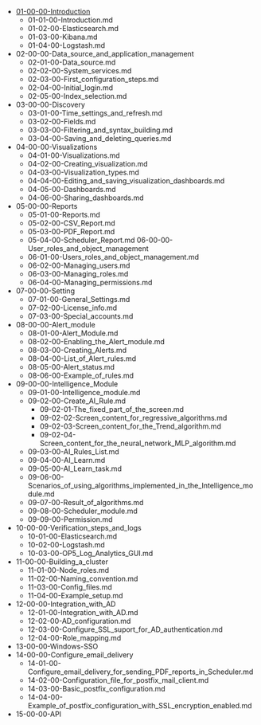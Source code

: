 - [01-00-00-Introduction](01-00-00-Introduction)
	- 01-01-00-Introduction.md
	- 01-02-00-Elasticsearch.md
	- 01-03-00-Kibana.md
	- 01-04-00-Logstash.md
- 02-00-00-Data_source_and_application_management
	- 02-01-00-Data_source.md
	- 02-02-00-System_services.md
	- 02-03-00-First_configuration_steps.md
	- 02-04-00-Initial_login.md
	- 02-05-00-Index_selection.md
- 03-00-00-Discovery
	- 03-01-00-Time_settings_and_refresh.md
	- 03-02-00-Fields.md
	- 03-03-00-Filtering_and_syntax_building.md
	- 03-04-00-Saving_and_deleting_queries.md
- 04-00-00-Visualizations
	- 04-01-00-Visualizations.md
	- 04-02-00-Creating_visualization.md
	- 04-03-00-Visualization_types.md
	- 04-04-00-Editing_and_saving_visualization_dashboards.md
	- 04-05-00-Dashboards.md
	- 04-06-00-Sharing_dashboards.md
- 05-00-00-Reports
	- 05-01-00-Reports.md
	- 05-02-00-CSV_Report.md
	- 05-03-00-PDF_Report.md
	- 05-04-00-Scheduler_Report.md
 06-00-00-User_roles_and_object_management
	- 06-01-00-Users_roles_and_object_management.md
	- 06-02-00-Managing_users.md
	- 06-03-00-Managing_roles.md
	- 06-04-00-Managing_permissions.md
- 07-00-00-Setting
	- 07-01-00-General_Settings.md
	- 07-02-00-License_info.md
	- 07-03-00-Special_accounts.md
- 08-00-00-Alert_module
	- 08-01-00-Alert_Module.md
	- 08-02-00-Enabling_the_Alert_module.md
	- 08-03-00-Creating_Alerts.md
	- 08-04-00-List_of_Alert_rules.md
	- 08-05-00-Alert_status.md
	- 08-06-00-Example_of_rules.md
- 09-00-00-Intelligence_Module
	- 09-01-00-Intelligence_module.md
	- 09-02-00-Create_AI_Rule.md
		- 09-02-01-The_fixed_part_of_the_screen.md
		- 09-02-02-Screen_content_for_regressive_algorithms.md
		- 09-02-03-Screen_content_for_the_Trend_algorithm.md
		- 09-02-04-Screen_content_for_the_neural_network_MLP_algorithm.md
	- 09-03-00-AI_Rules_List.md
	- 09-04-00-AI_Learn.md
	- 09-05-00-AI_Learn_task.md
	- 09-06-00-Scenarios_of_using_algorithms_implemented_in_the_Intelligence_module.md
	- 09-07-00-Result_of_algorithms.md
	- 09-08-00-Scheduler_module.md
	- 09-09-00-Permission.md
- 10-00-00-Verification_steps_and_logs
	- 10-01-00-Elasticsearch.md
	- 10-02-00-Logstash.md
	- 10-03-00-OP5_Log_Analytics_GUI.md
- 11-00-00-Building_a_cluster
	- 11-01-00-Node_roles.md
	- 11-02-00-Naming_convention.md
	- 11-03-00-Config_files.md
	- 11-04-00-Example_setup.md
- 12-00-00-Integration_with_AD
	- 12-01-00-Integration_with_AD.md
	- 12-02-00-AD_configuration.md
	- 12-03-00-Configure_SSL_suport_for_AD_authentication.md
	- 12-04-00-Role_mapping.md
- 13-00-00-Windows-SSO
- 14-00-00-Configure_email_delivery
	- 14-01-00-Configure_email_delivery_for_sending_PDF_reports_in_Scheduler.md
	- 14-02-00-Configuration_file_for_postfix_mail_client.md
	- 14-03-00-Basic_postfix_configuration.md
	- 14-04-00-Example_of_postfix_configuration_with_SSL_encryption_enabled.md
- 15-00-00-API
